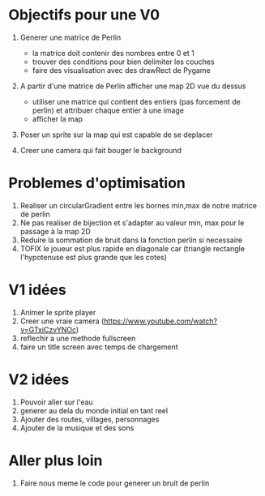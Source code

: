 Objectifs pour une V0
======================

1. Generer une matrice de Perlin
    - la matrice doit contenir des nombres entre 0 et 1
    - trouver des conditions pour bien delimiter les couches
    - faire des visualisation avec des drawRect de Pygame

2. A partir d'une matrice de Perlin afficher une map 2D vue du dessus
    - utiliser une matrice qui contient des entiers (pas forcement de perlin) et attribuer chaque entier à une image
    - afficher la map

3. Poser un sprite sur la map qui est capable de se deplacer

4. Creer une camera qui fait bouger le background 


Problemes d'optimisation
========================

1. Realiser un circularGradient entre les bornes min,max de notre matrice de perlin
2. Ne pas realiser de bijection et s'adapter au valeur min, max pour le passage à la map 2D
3. Reduire la sommation de bruit dans la fonction perlin si necessaire
4. TOFIX le joueur est plus rapide en diagonale car (triangle rectangle l'hypotenuse est plus grande que les cotes)

V1 idées
=========
1. Animer le sprite player
2. Creer une vraie camera (https://www.youtube.com/watch?v=GTxiCzvYNOc)
3. reflechir a une methode fullscreen
4. faire un title screen avec temps de chargement



V2 idées
========
1. Pouvoir aller sur l'eau
2. generer au dela du monde initial en tant reel
3. Ajouter des routes, villages, personnages
4. Ajouter de la musique et des sons


Aller plus loin
===============
1. Faire nous meme le code pour generer un bruit de perlin